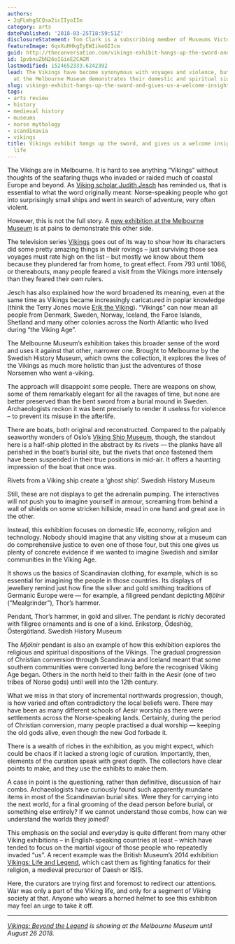 ```yaml
---
authors:
- 2qFLmhgSCQsa2icIIyoIIm
category: arts
datePublished: '2018-03-25T18:59:51Z'
disclosureStatement: Tom Clark is a subscribing member of Museums Victoria.
featureImage: 6qvXuHHkgEyEWIikeGIIcm
guid: http://theconversation.com/vikings-exhibit-hangs-up-the-sword-and-gives-us-a-welcome-insight-into-domestic-life-93474
id: 1pvbnuZbN26oIGieE2CAGM
lastmodified: 1524652333.6242392
lead: The Vikings have become synonymous with voyages and violence, but a new exhibition
  at the Melbourne Museum demonstrates their domestic and spiritual side.
slug: vikings-exhibit-hangs-up-the-sword-and-gives-us-a-welcome-insight-into-domestic-life
tags:
- arts review
- history
- medieval history
- museums
- norse mythology
- scandinavia
- vikings
title: Vikings exhibit hangs up the sword, and gives us a welcome insight into domestic
  life
---
```

The Vikings are in Melbourne. It is hard to see anything “Vikings” without thoughts of the seafaring thugs who invaded or raided much of coastal Europe and beyond. As [Viking scholar Judith Jesch](https://theconversation.com/what-does-the-word-viking-really-mean-75647) has reminded us, that is essential to what the word originally meant: Norse-speaking people who got into surprisingly small ships and went in search of adventure, very often violent. 

However, this is not the full story. A [new exhibition at the Melbourne Museum](https://museumsvictoria.com.au/melbournemuseum/whats-on/vikings/) is at pains to demonstrate this other side. 


The television series [Vikings](http://www.imdb.com/title/tt2306299/) goes out of its way to show how its characters did some pretty amazing things in their rovings – just surviving those sea voyages must rate high on the list – but mostly we know about them because they plundered far from home, to great effect. From 793 until 1066, or thereabouts, many people feared a visit from the Vikings more intensely than they feared their own rulers.

Jesch has also explained how the word broadened its meaning, even at the same time as Vikings became increasingly caricatured in poplar knowledge (think the Terry Jones movie [Erik the Viking](http://www.imdb.com/title/tt0097289/)). “Vikings” can now mean all people from Denmark, Sweden, Norway, Iceland, the Faroe Islands, Shetland and many other colonies across the North Atlantic who lived during “the Viking Age”. 

The Melbourne Museum’s exhibition takes this broader sense of the word and uses it against that other, narrower one. Brought to Melbourne by the Swedish History Museum, which owns the collection, it explores the lives of the Vikings as much more holistic than just the adventures of those Norsemen who went a-viking. 

The approach will disappoint some people. There are weapons on show, some of them remarkably elegant for all the ravages of time, but none are better preserved than the bent sword from a burial mound in Sweden. Archaeologists reckon it was bent precisely to render it useless for violence – to prevent its misuse in the afterlife. 


There are boats, both original and reconstructed. Compared to the palpably seaworthy wonders of Oslo’s [Viking Ship Museum](http://www.khm.uio.no/english/visit-us/viking-ship-museum/), though, the standout here is a half-ship plotted in the abstract by its rivets — the planks have all perished in the boat’s burial site, but the rivets that once fastened them have been suspended in their true positions in mid-air. It offers a haunting impression of the boat that once was. 

[](https://images.theconversation.com/files/211637/original/file-20180322-54898-1tnr1so.jpg?ixlib=rb-1.1.0&q=45&auto=format&w=1000&fit=clip) Rivets from a Viking ship create a ‘ghost ship’. Swedish History Museum

Still, these are not displays to get the adrenalin pumping. The interactives will not push you to imagine yourself in armour, screaming from behind a wall of shields on some stricken hillside, mead in one hand and great axe in the other.

Instead, this exhibition focuses on domestic life, economy, religion and technology. Nobody should imagine that any visiting show at a museum can do comprehensive justice to even one of those four, but this one gives us plenty of concrete evidence if we wanted to imagine Swedish and similar communities in the Viking Age. 

It shows us the basics of Scandinavian clothing, for example, which is so essential for imagining the people in those countries. Its displays of jewellery remind just how fine the silver and gold smithing traditions of Germanic Europe were — for example, a filigreed pendant depicting _Mjölnir_ (“Mealgrinder”), Thor’s hammer. 

[](https://images.theconversation.com/files/211638/original/file-20180322-54878-1v6pi7h.jpg?ixlib=rb-1.1.0&q=45&auto=format&w=1000&fit=clip) Pendant, Thor’s hammer, in gold and silver. The pendant is richly decorated with filigree ornaments and is one of a kind. Erikstorp, Ödeshög, Östergötland. Swedish History Museum

The _Mjölnir_ pendant is also an example of how this exhibition explores the religious and spiritual dispositions of the Vikings. The gradual progression of Christian conversion through Scandinavia and Iceland meant that some southern communities were converted long before the recognised Viking Age began. Others in the north held to their faith in the Aesir (one of two tribes of Norse gods) until well into the 12th century. 

What we miss in that story of incremental northwards progression, though, is how varied and often contradictory the local beliefs were. There may have been as many different schools of Aesir worship as there were settlements across the Norse-speaking lands. Certainly, during the period of Christian conversion, many people practised a dual worship — keeping the old gods alive, even though the new God forbade it.

There is a wealth of riches in the exhibition, as you might expect, which could be chaos if it lacked a strong logic of curation. Importantly, then, elements of the curation speak with great depth. The collectors have clear points to make, and they use the exhibits to make them. 

A case in point is the questioning, rather than definitive, discussion of hair combs. Archaeologists have curiously found such apparently mundane items in most of the Scandinavian burial sites. Were they for carrying into the next world, for a final grooming of the dead person before burial, or something else entirely? If we cannot understand those combs, how can we understand the worlds they joined?

This emphasis on the social and everyday is quite different from many other Viking exhibitions – in English-speaking countries at least – which have tended to focus on the martial vigour of those people who repeatedly invaded “us”. A recent example was the British Museum’s 2014 exhibition [Vikings: Life and Legend](http://www.britishmuseum.org/whats_on/exhibitions/vikings.aspx), which cast them as fighting fanatics for their religion, a medieval precursor of Daesh or ISIS.

Here, the curators are trying first and foremost to redirect our attentions. War was only a part of the Viking life, and only for a segment of Viking society at that. Anyone who wears a horned helmet to see this exhibition may feel an urge to take it off.

* * *

_[Vikings: Beyond the Legend](https://museumsvictoria.com.au/melbournemuseum/whats-on/vikings/) is showing at the Melbourne Museum until August 26 2018._